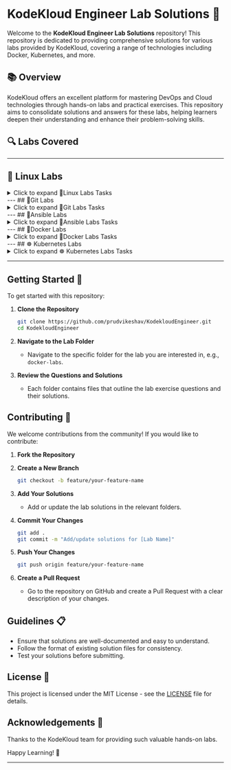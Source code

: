 
# KodeKloud Engineer Lab Solutions 🚀

Welcome to the **KodeKloud Engineer Lab Solutions** repository! This repository is dedicated to providing comprehensive solutions for various labs provided by KodeKloud, covering a range of technologies including Docker, Kubernetes, and more.

## 📚 Overview

KodeKloud offers an excellent platform for mastering DevOps and Cloud technologies through hands-on labs and practical exercises. This repository aims to consolidate solutions and answers for these labs, helping learners deepen their understanding and enhance their problem-solving skills.

## 🔍 Labs Covered

---

## 🐧 Linux Labs

<details ><summary> Click to expand 🐧Linux Labs Tasks </summary>

- [🔧 Custom Apache User Setup](Linux/Custom%20Apache%20User%20Setup.md)
- [👥 Group Creation and User Assignment](Linux/Group%20Creation%20and%20User%20Assignment.md)
- [🔧 Linux User Setup with Non-Interactive Shell](Linux/Linux%20User%20Setup%20with%20Non-Interactive%20Shell.md)
- [🔒 Service User Creation without Home Directory](Linux/Service%20User%20Creation%20without%20Home%20Directory.md)
- [⏳ Temporary User Setup with Expiry](Linux/Temporary%20User%20Setup%20with%20Expiry.md)
- [🔄 Linux User Data Transfer](Linux/Linux%20User%20Data%20Transfer.md)
- [🔐 Secure Root SSH Access](Linux/Secure%20Root%20SSH%20Access.md)
- [🔙 Data Backup for Developer](Linux/Data%20Backup%20for%20Developer.md)
- [🔧 Script Execution Permissions](Linux/Script%20Execution%20Permissions.md)
- [⚙️ File Permission Correction](Linux/File%20Permission%20Correction.md)
- [🔄 String Replacement](Linux/String%20Replacement.md)
- [🔒 Secure Data Transfer](Linux/Secure%20Data%20Transfer.md)
- [🔒 Restrict Cron Access](Linux/Restrict%20Cron%20Access.md)
- [🖥️ Default GUI Boot Configuration](Linux/Default%20GUI%20Boot%20Configuration.md)
- [🕒 Timezone Alignment](Linux/Timezone%20Alignment.md)
- [🔐 Firewall Configuration](Linux/Firewall%20Configuration.md)
- [🔧 Process Limit Adjustment](Linux/Process%20Limit%20Adjustment.md)
- [🔒 SElinux Installation and Configuration](Linux/SElinux%20Installation%20and%20Configuration.md)
- [🕒 Create a Cron Job](Linux/Create%20a%20Cron%20Job.md)
- [📜 Linux Banner](Linux/Linux%20Banner.md)
- [👥 Linux Collaborative Directories](Linux/Linux%20Collaborative%20Directories.md)
- [🔄 Linux String Substitute (sed)](Linux/Linux%20String%20Substitute%20%28sed%29.md)
- [🔐 Linux SSH Authentication](Linux/Linux%20SSH%20Authentication.md)
- [🔍 Linux Find Command](Linux/Linux%20Find%20Command.md)
- [📦 Install a Package](Linux/Install%20a%20Package.md)
- [🔧 Install Ansible](Linux/Install%20Ansible.md)
- [🔧 Configure Local Yum Repos](Linux/Configure%20Local%20Yum%20Repos.md)
- [🛠️ Linux Services](Linux/Linux%20Services.md)
- [🔒 Linux Configure sudo](Linux/Linux%20Configure%20sudo.md)
- [🔍 DNS Troubleshooting](Linux/DNS%20Troubleshooting.md)
- [🛠️ Linux Firewalld Setup](Linux/Linux%20Firewalld%20Setup.md)
- [📧 Linux Postfix Mail Server](Linux/Linux%20Postfix%20Mail%20Server.md)
- [🔧 Linux Postfix Troubleshooting](Linux/Linux%20Postfix%20Troubleshooting.md)
- [🔧 Install and Configure HaProxy LBR](Linux/Install%20and%20Configure%20HaProxy%20LBR.md)
- [🔍 HaProxy LBR Troubleshooting](Linux/HaProxy%20LBR%20Troubleshooting.md)
- [🔧 MariaDB Troubleshooting](Linux/MariaDB%20Troubleshooting.md)
- [🔧 Linux Bash Scripts](Linux/Linux%20Bash%20Scripts.md)
- [🔧 Add Response Headers in Apache](Linux/Add%20Response%20Headers%20in%20Apache.md)
- [🔍 Apache Troubleshooting](Linux/Apache%20Troubleshooting.md)
- [🔐 Linux GPG Encryption](Linux/Linux%20GPG%20Encryption.md)
- [🔄 Linux LogRotate](Linux/Linux%20LogRotate.md)
- [🔐 Application Security](Linux/Application%20Security.md)
- [🔄 Apache Redirects](Linux/Apache%20Redirects.md)
- [🔧 Install and Configure SFTP](Linux/Install%20and%20Configure%20SFTP.md)
- [🔧 Install and Configure Tomcat Server](Linux/Install%20and%20Configure%20Tomcat%20Server.md)
- [🔗 Linux Network Services](Linux/Linux%20Network%20Services.md)
- [🔧 IPtables Installation and Configuration](Linux/IPtables%20Installation%20and%20Configuration.md)
- [🔄 Linux Nginx as Reverse Proxy](Linux/Linux%20Nginx%20as%20Reverse%20Proxy.md)
- [🔒 Configure Protected Directories in Apache](Linux/Configure%20Protected%20Directories%20in%20Apache.md)
- [🔍 Linux Process Troubleshooting](Linux/Linux%20Process%20Troubleshooting.md)
- [🔒 PAM Authentication for Apache](Linux/PAM%20Authentication%20for%20Apache.md)
- [🔒 Setup SSL for Nginx](Linux/Setup%20SSL%20for%20Nginx.md)
- [🔧 Install and Configure Nginx as an LBR](Linux/Install%20and%20Configure%20Nginx%20as%20an%20LBR.md)
- [🔍 LEMP Troubleshooting](Linux/LEMP%20Troubleshooting.md)
- [🔧 Install and Configure PostgreSQL](Linux/Install%20and%20Configure%20PostgreSQL.md)
- [🔄 Bash Scripts if/else Statements](Linux/Bash%20Scripts%20ifelse%20Statements.md)
- [🔧 Configure LAMP Server](Linux/Configure%20LAMP%20Server.md)
- [🔧 Install and Configure DB Server](Linux/Install%20and%20Configure%20DB%20Server.md)
- [🔧 Install and Configure Web Application](Linux/Install%20and%20Configure%20Web%20Application.md)
- [🔧 Install and Configure PHP-FPM](Linux/Install%20and%20Configure%20PHP-FPM.md)
- [🔗 Configure Nginx + PHP-FPM Using Unix Sock](Linux/Configure%20Nginx%20%2B%20PHP-FPM%20Using%20Unix%20Sock.md)

</details>
---
## 🔄Git Labs

<details>
<summary>Click to expand 🔄Git Labs Tasks</summary>

- [📄 Update Git Repository with Sample HTML File](GIT/Update%20Git%20Repository%20with%20Sample%20HTML%20File.md)
- [🛠️ Set Up Git Repository on Storage Server](GIT/Set%20Up%20Git%20Repository%20on%20Storage%20Server.md)
- [🍴 Fork a Git Repository](GIT/Fork%20a%20Git%20Repository.md)
- [🗑️ Delete Git Branch](GIT/Delete%20Git%20Branch.md)
- [🔄 Clone Git Repository on Storage Server](GIT/Clone%20Git%20Repository%20on%20Storage%20Server.md)
- [🔧 Install and Create Repository](GIT/Git%20Install%20and%20Create%20Repository.md)
- [🌿 Git Create Branches](GIT/Git%20Create%20Branches.md)
- [🔗 Git Merge Branches](GIT/Git%20Merge%20Branches.md)
- [🌍 Git Manage Remotes](GIT/Git%20Manage%20Remotes.md)
- [🔄 Git Revert Some Changes](GIT/Git%20Revert%20Some%20Changes.md)
- [🍒 Git Cherry Pick](GIT/Git%20Cherry%20Pick.md)
- [🔄 Manage Git Pull Requests](GIT/Manage%20Git%20Pull%20Requests.md)
- [🚨 Git Hard Reset](GIT/Git%20hard%20reset.md)
- [🧹 Git Clean](GIT/Git%20Clean.md)
- [📦 Git Stash](GIT/Git%20Stash.md)
- [🔄 Git Rebase](GIT/Git%20Rebase.md)
- [🛠️ Manage Git Repositories](GIT/Manage%20Git%20Repositories.md)
- [⚙️ Resolve Git Merge Conflicts](GIT/Resolve%20Git%20Merge%20Conflicts.md)
- [🔌 Git Hook](GIT/Git%20Hook.md)
- [⚙️ Git Setup from Scratch](GIT/Git%20Setup%20from%20Scratch.md)

</details>
---
## 🔧Ansible Labs

<details>
<summary>Click to expand 🔧Ansible Labs Tasks</summary>
# Ansible Folder

- [🔧 Troubleshoot and Create Ansible Playbook](Ansible/Troubleshoot%20and%20Create%20Ansible%20Playbook.md)
- [📦 Create Ansible Inventory for App Server Testing](Ansible/Create%20Ansible%20Inventory%20for%20App%20Server%20Testing.md)
- [🔒 Configure Default SSH User for Ansible](Ansible/Configure%20Default%20SSH%20User%20for%20Ansible.md)
- [📤 Copy Data to App Servers using Ansible](Ansible/Copy%20Data%20to%20App%20Servers%20using%20Ansible.md)
- [🗂️ Create Files on App Servers using Ansible](Ansible/Create%20Files%20on%20App%20Servers%20using%20Ansible.md)
- [🔍 Ansible Ping Module Usage](Ansible/Ansible%20Ping%20Module%20Usage.md)
- [📦 Ansible Install Package](Ansible/Ansible%20Install%20Package.md)
- [📂 Ansible Archive Module](Ansible/Ansible%20Archive%20Module.md)
- [📥 Ansible Unarchive Module](Ansible/Ansible%20Unarchive%20Module.md)
- [📝 Ansible Blockinfile Module](Ansible/Ansible%20Blockinfile%20Module.md)
- [🔗 Creating Soft Links Using Ansible](Ansible/Creating%20Soft%20Links%20Using%20Ansible.md)
- [🔒 Managing ACLs Using Ansible](Ansible/Managing%20ACLs%20Using%20Ansible.md)
- [🛠️ Ansible Manage Services](Ansible/Ansible%20Manage%20Services.md)
- [📝 Ansible Lineinfile Module](Ansible/Ansible%20Lineinfile%20Module.md)
- [🔄 Ansible Replace Module](Ansible/Ansible%20Replace%20Module.md)
- [🔍 Ansible Facts Gathering](Ansible/Ansible%20Facts%20Gathering.md)
- [👥 Ansible Create Users and Groups](Ansible/Ansible%20Create%20Users%20and%20Groups.md)
- [🧩 Managing Jinja2 Templates Using Ansible](Ansible/Managing%20Jinja2%20Templates%20Using%20Ansible.md)
- [🛠️ Ansible Setup Httpd and PHP](Ansible/Ansible%20Setup%20Httpd%20and%20PHP.md)
- [🔄 Using Ansible Conditionals](Ansible/Using%20Ansible%20Conditionals.md)

</details>
---
## 🐳Docker Labs

<details>
<summary>Click to expand 🐳Docker Labs Tasks</summary>

- [📁 Copy File to Docker Container](Docker/Copy%20File%20to%20Docker%20Container.md)
- [📦 Create a Docker Image From Container](Docker/Create%20a%20Docker%20Image%20From%20Container.md)
- [🌐 Create a Docker Network](Docker/Create%20a%20Docker%20Network.md)
- [🗑️ Delete Docker Container](Docker/Delete%20Docker%20Container.md)
- [🚀 Deploy Nginx Container on Application Server](Docker/Deploy%20Nginx%20Container%20on%20Application%20Server.md)
- [🔧 Docker EXEC Operations](Docker/Docker%20EXEC%20Operations.md)
- [🔗 Docker Ports Mapping](Docker/Docker%20Ports%20Mapping.md)
- [🔄 Docker Update Permissions](Docker/Docker%20Update%20Permissions.md)
- [🔒 Docker Volumes Mapping](Docker/Docker%20Volumes%20Mapping.md)
- [📦 Install Docker Packages](Docker/Install%20Docker%20Packages.md)
- [📥 Pull Docker Image](Docker/Pull%20Docker%20Image.md)
- [💾 Save, Load and Transfer Docker Image](Docker/Save,%20Load%20and%20Transfer%20Docker%20Image.md)
- [🛠️ Troubleshoot Docker Container Issue](Docker/Troubleshoot%20Docker%20Container%20Issue.md)
- [📝 Write a Docker Compose File](Docker/Write%20a%20Docker%20Compose%20File.md)
- [📜 Write a Docker File](Docker/Write%20a%20Docker%20File.md)

</details>
---
## ☸ Kubernetes Labs

<details>
<summary>Click to expand ☸ Kubernetes Labs Tasks</summary>

- [⏲️ Create Countdown Job in Kubernetes](Kubernetes/Create%20Countdown%20Job%20in%20Kubernetes.md)
- [🌐 Deploy Apache Web Server on Kubernetes Cluster](Kubernetes/Deploy%20Apache%20Web%20Server%20on%20Kubernetes%20CLuster.md)
- [🚀 Deploy Applications with Kubernetes Deployments](Kubernetes/Deploy%20Applications%20with%20Kubernetes%20Deployments.md)
- [🦄 Deploy Drupal App on Kubernetes](Kubernetes/Deploy%20Drupal%20App%20on%20Kubernetes.md)
- [📊 Deploy Grafana on Kubernetes Cluster](Kubernetes/Deploy%20Grafana%20on%20Kubernetes%20Cluster.md)
- [📚 Deploy Guest Book App on Kubernetes](Kubernetes/Deploy%20Guest%20Book%20App%20on%20Kubernetes.md)
- [🔄 Deploy Highly Available Pods with Replication Controller](Kubernetes/Deploy%20Highly%20Available%20Pods%20with%20Replication%20Controller.md)
- [🖼️ Deploy Iron Gallery App on Kubernetes](Kubernetes/Deploy%20Iron%20Gallery%20App%20on%20Kubernetes.md)
- [🔧 Deploy Ansible on Kubernetes](Kubernetes/Deploy%20Ansible%20on%20Kubernetes.md)
- [🛠️ Deploy Lamp Stack on Kubernetes Cluster](Kubernetes/Deploy%20Lamp%20Stack%20on%20Kubernetes%20Cluster.md)
- [🐬 Deploy MySQL on Kubernetes](Kubernetes/Deploy%20My%20SQL%20on%20Kubernetes.md)
- [🌐 Deploy Nginx Web Server on Kubernetes Cluster](Kubernetes/Deploy%20Nginx%20Web%20Server%20on%20Kubernetes%20Cluster.md)
- [🌐 Deploy Node App on Kubernetes](Kubernetes/Deploy%20Node%20App%20on%20Kubernetes.md)
- [📦 Deploy Pods in Kubernetes Cluster](Kubernetes/Deploy%20Pods%20in%20Kubernetes%20Cluster.md)
- [🔐 Deploy Redis Deployment on Kubernetes](Kubernetes/Deploy%20Redis%20Deployment%20on%20Kubernetes.md)
- [🔄 Deploy Replica Set in Kubernetes](Kubernetes/Deploy%20Replica%20Set%20in%20Kubernetes.md)
- [🔧 Deploy Tomcat App on Kubernetes](Kubernetes/Deploy%20Tomcat%20App%20on%20Kubernetes.md)
- [🌍 Environment Variables in Kubernetes](Kubernetes/Environment%20Variables%20in%20Kubernetes.md)
- [🔄 Execute Rolling Updates in Kubernetes](Kubernetes/Execute%20Rolling%20Updates%20in%20Kubernetes.md)
- [🔧 Fix issue with LAMP Environment in Kubernetes](Kubernetes/Fix%20issue%20with%20LAMP%20Environment%20in%20Kubernetes.md)
- [🐍 Fix Python App Deployed on Kubernetes Cluster](Kubernetes/Fix%20Python%20App%20Deployed%20on%20Kubernetes%20Cluster.md)
- [🔧 Init Containers in Kubernetes](Kubernetes/Init%20Containers%20in%20Kubernetes.md)
- [⚙️ Kubernetes LEMP Setup](Kubernetes/Kubernetes%20LEMP%20Setup.md)
- [⚙️ Kubernetes Nginx and Php FPM Setup](Kubernetes/Kubernetes%20Nginx%20and%20Php%20FPM%20Setup.md)
- [🔄 Kubernetes Shared Volumes](Kubernetes/Kubernetes%20Shared%20Volumes.md)
- [🔄 Kubernetes Sidecar Containers](Kubernetes/Kubernetes%20Sidecar%20Containers.md)
- [🛠️ Kubernetes Troubleshooting](Kubernetes/Kubernetes%20Troubleshooting.md)
- [🔑 Manage Secrets in Kubernetes](Kubernetes/Manage%20Secrets%20in%20Kubernetes.md)
- [📦 Persistent Volumes in Kubernetes](Kubernetes/Persistent%20Volumes%20in%20Kubernetes.md)
- [🔍 Print Environment Variables](Kubernetes/Print%20Environment%20Variables.md)
- [🔄 Resolve Pod Deployment Issue](Kubernetes/Resolve%20Pod%20Deployment%20Issue.md)
- [🔄 Resolve Volume Mounts Issue in Kubernetes](Kubernetes/Resolve%20Volume%20Mounts%20Issue%20in%20Kubernetes.md)
- [↩️ Revert Deployment to Previous Version in Kubernetes](Kubernetes/Revert%20Deployment%20to%20Previous%20Version%20in%20Kubernetes.md)
- [🔄 Rolling Updates And Rolling Back Deployments in Kubernetes](Kubernetes/Rolling%20Updates%20And%20Rolling%20Back%20Deployments%20in%20Kubernetes.md)
- [📅 Schedule Cronjobs in Kubernetes](Kubernetes/Schedule%20Cronjobs%20in%20Kubernetes.md)
- [📈 Set Resource Limits in Kubernetes Pods](Kubernetes/Set%20Resource%20Limits%20in%20Kubernetes%20Pods.md)
- [⏰ Set Up Time Check Pod in Kubernetes](Kubernetes/Set%20Up%20Time%20Check%20Pod%20in%20Kubernetes.md)
- [🔄 Setup Kubernetes Namespaces and PODs](Kubernetes/Setup%20Kubernetes%20Namespaces%20and%20PODs.md)
- [🔧 Troubleshoot Deployment issues in Kubernetes](Kubernetes/Troubleshoot%20Deployment%20issues%20in%20Kubernetes.md)
- [🔄 Update Deployment and Service in Kubernetes](Kubernetes/Update%20Deployment%20and%20Service%20in%20Kubernetes.md)

</details>

---

## Getting Started 🚀

To get started with this repository:

1. **Clone the Repository**

   ```bash
   git clone https://github.com/prudvikeshav/KodekloudEngineer.git
   cd KodekloudEngineer
   ```

2. **Navigate to the Lab Folder**

   - Navigate to the specific folder for the lab you are interested in, e.g., `docker-labs`.

3. **Review the Questions and Solutions**

   - Each folder contains files that outline the lab exercise questions and their solutions.

## Contributing 🤝

We welcome contributions from the community! If you would like to contribute:

1. **Fork the Repository**

2. **Create a New Branch**

   ```bash
   git checkout -b feature/your-feature-name
   ```

3. **Add Your Solutions**

   - Add or update the lab solutions in the relevant folders.

4. **Commit Your Changes**

   ```bash
   git add .
   git commit -m "Add/update solutions for [Lab Name]"
   ```

5. **Push Your Changes**

   ```bash
   git push origin feature/your-feature-name
   ```

6. **Create a Pull Request**

   - Go to the repository on GitHub and create a Pull Request with a clear description of your changes.

## Guidelines 📋

- Ensure that solutions are well-documented and easy to understand.
- Follow the format of existing solution files for consistency.
- Test your solutions before submitting.

## License 📝

This project is licensed under the MIT License - see the [LICENSE](LICENSE) file for details.

## Acknowledgements 🙏

Thanks to the KodeKloud team for providing such valuable hands-on labs.

Happy Learning! 🎉

---
